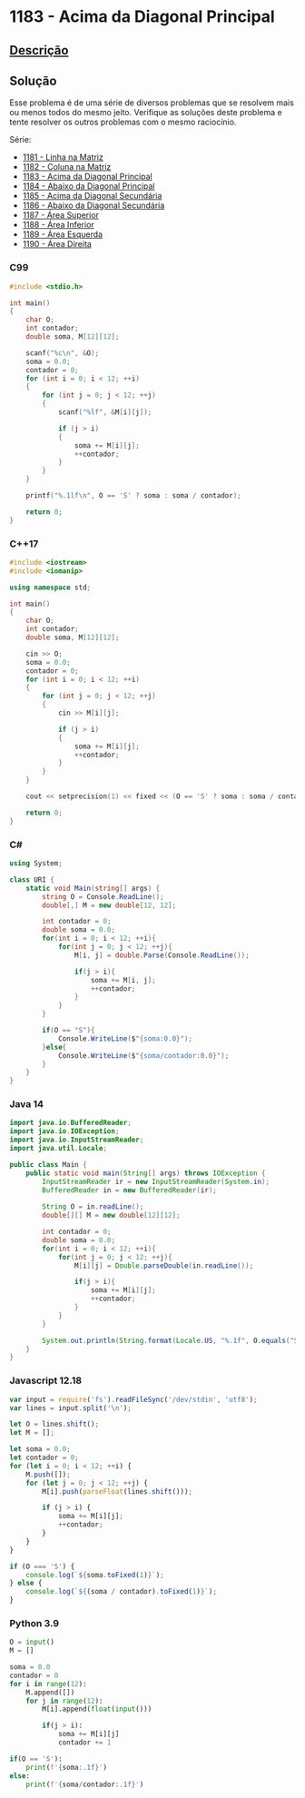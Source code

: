 # 1183 - Acima da Diagonal Principal

## [Descrição](https://www.beecrowd.com.br/judge/pt/problems/view/1183)

## Solução

Esse problema é de uma série de diversos problemas que se resolvem mais ou menos todos do mesmo jeito. Verifique as soluções deste problema e tente resolver os outros problemas com o mesmo raciocínio.

Série:

* [1181 - Linha na Matriz](../1181/README.md)
* [1182 - Coluna na Matriz](../1182/README.md)
* [1183 - Acima da Diagonal Principal](../1183/README.md)
* [1184 - Abaixo da Diagonal Principal](../1184/README.md)
* [1185 - Acima da Diagonal Secundária](../1185/README.md)
* [1186 - Abaixo da Diagonal Secundária](../1186/README.md)
* [1187 - Área Superior](../1187/README.md)
* [1188 - Área Inferior](../1188/README.md)
* [1189 - Área Esquerda](../1189/README.md)
* [1190 - Área Direita](../1190/README.md)

### C99

```c
#include <stdio.h>

int main()
{
    char O;
    int contador;
    double soma, M[12][12];

    scanf("%c\n", &O);
    soma = 0.0;
    contador = 0;
    for (int i = 0; i < 12; ++i)
    {
        for (int j = 0; j < 12; ++j)
        {
            scanf("%lf", &M[i][j]);

            if (j > i)
            {
                soma += M[i][j];
                ++contador;
            }
        }
    }

    printf("%.1lf\n", O == 'S' ? soma : soma / contador);

    return 0;
}
```

### C++17

```cpp
#include <iostream>
#include <iomanip>

using namespace std;

int main()
{
    char O;
    int contador;
    double soma, M[12][12];

    cin >> O;
    soma = 0.0;
    contador = 0;
    for (int i = 0; i < 12; ++i)
    {
        for (int j = 0; j < 12; ++j)
        {
            cin >> M[i][j];

            if (j > i)
            {
                soma += M[i][j];
                ++contador;
            }
        }
    }

    cout << setprecision(1) << fixed << (O == 'S' ? soma : soma / contador) << endl;

    return 0;
}
```

### C#

```cs
using System;

class URI {
    static void Main(string[] args) {
        string O = Console.ReadLine();
        double[,] M = new double[12, 12];

        int contador = 0;
        double soma = 0.0;
        for(int i = 0; i < 12; ++i){
            for(int j = 0; j < 12; ++j){
                M[i, j] = double.Parse(Console.ReadLine());

                if(j > i){
                    soma += M[i, j];
                    ++contador;
                }
            }
        }

        if(O == "S"){
            Console.WriteLine($"{soma:0.0}");
        }else{
            Console.WriteLine($"{soma/contador:0.0}");
        }
    }
}
```

### Java 14

```java
import java.io.BufferedReader;
import java.io.IOException;
import java.io.InputStreamReader;
import java.util.Locale;

public class Main {
    public static void main(String[] args) throws IOException {
        InputStreamReader ir = new InputStreamReader(System.in);
        BufferedReader in = new BufferedReader(ir);
    
        String O = in.readLine();
        double[][] M = new double[12][12];

        int contador = 0;
        double soma = 0.0;
        for(int i = 0; i < 12; ++i){
            for(int j = 0; j < 12; ++j){
                M[i][j] = Double.parseDouble(in.readLine());

                if(j > i){
                    soma += M[i][j];
                    ++contador;
                }
            }
        }

        System.out.println(String.format(Locale.US, "%.1f", O.equals("S") ? soma : soma/contador));
    }
}
```

### Javascript 12.18

```js
var input = require('fs').readFileSync('/dev/stdin', 'utf8');
var lines = input.split('\n');

let O = lines.shift();
let M = [];

let soma = 0.0;
let contador = 0;
for (let i = 0; i < 12; ++i) {
    M.push([]);
    for (let j = 0; j < 12; ++j) {
        M[i].push(parseFloat(lines.shift()));

        if (j > i) {
            soma += M[i][j];
            ++contador;
        }
    }
}

if (O === 'S') {
    console.log(`${soma.toFixed(1)}`);
} else {
    console.log(`${(soma / contador).toFixed(1)}`);
}
```

### Python 3.9

```py
O = input()
M = []

soma = 0.0
contador = 0
for i in range(12):
    M.append([])
    for j in range(12):
        M[i].append(float(input()))

        if(j > i):
            soma += M[i][j]
            contador += 1

if(O == 'S'):
    print(f'{soma:.1f}')
else:
    print(f'{soma/contador:.1f}')
```